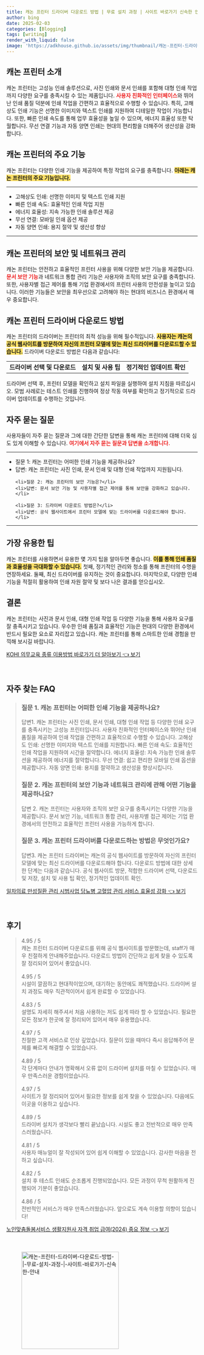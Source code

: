 ```yaml
---
title: 캐논 프린터 드라이버 다운로드 방법 | 무료 설치 과정 | 사이트 바로가기 신속한 안내
author: bing
date: 2025-02-03
categories: [Blogging]
tags: [writing]
render_with_liquid: false
image: 'https://adkhouse.github.io/assets/img/thumbnail/캐논-프린터-드라이버-다운로드-방법-|-무료-설치-과정-|-사이트-바로가기-신속한-안내.webp'
---
```



<h2 id='캐논_프린터_소개'>캐논 프린터 소개</h2>

<p>캐논 프린터는 고성능 인쇄 솔루션으로, 사진 인쇄와 문서 인쇄를 포함해 대형 인쇄 작업까지 다양한 요구를 충족시킬 수 있는 제품입니다. <b><span style="color: #ee2323;">사용자 친화적인 인터페이스</span></b>와 뛰어난 인쇄 품질 덕분에 인쇄 작업을 간편하고 효율적으로 수행할 수 있습니다. 특히, 고해상도 인쇄 기능은 선명한 이미지와 텍스트 인쇄를 지원하여 디테일한 작업이 가능합니다. 또한, 빠른 인쇄 속도를 통해 업무 효율성을 높일 수 있으며, 에너지 효율성 또한 탁월합니다. 무선 연결 기능과 자동 양면 인쇄는 현대의 편리함을 더해주어 생산성을 강화합니다.</p>

<h2 id='캐논_프린터의_기능'>캐논 프린터의 주요 기능</h2>

<p>캐논 프린터는 다양한 인쇄 기능을 제공하여 특정 작업의 요구를 충족합니다. <b><span style="background-color: #ffe066;">아래는 캐논 프린터의 주요 기능입니다.</span></b></p>

<hr />

<ul>
    <li>고해상도 인쇄: 선명한 이미지 및 텍스트 인쇄 지원</li>
    <li>빠른 인쇄 속도: 효율적인 인쇄 작업 지원</li>
    <li>에너지 효율성: 지속 가능한 인쇄 솔루션 제공</li>
    <li>무선 연결: 모바일 인쇄 옵션 제공</li>
    <li>자동 양면 인쇄: 용지 절약 및 생산성 향상</li>
</ul>

<hr />

<h2 id='캐논_프린터의_보안'>캐논 프린터의 보안 및 네트워크 관리</h2>

<p>캐논 프린터는 안전하고 효율적인 프린터 사용을 위해 다양한 보안 기능을 제공합니다. <b><span style="color: #ee2323;">문서 보안 기능</span></b>과 네트워크 통합 관리 기능은 사용자와 조직의 보안 요구를 충족합니다. 또한, 사용자별 접근 제어를 통해 기업 환경에서의 프린터 사용의 안전성을 높이고 있습니다. 이러한 기능들은 보안을 최우선으로 고려해야 하는 현대의 비즈니스 환경에서 매우 중요합니다.</p>

<h2 id='캐논_프린터_드라이버_다운로드'>캐논 프린터 드라이버 다운로드 방법</h2>

<p>캐논 프린터의 드라이버는 프린터의 최적 성능을 위해 필수적입니다. <b><span style="background-color: #ffe066;">사용자는 캐논의 공식 웹사이트를 방문하여 자신의 프린터 모델에 맞는 최신 드라이버를 다운로드할 수 있습니다.</span></b> 드라이버 다운로드 방법은 다음과 같습니다:</p>

<table>
    <tr>
        <td style="text-align: center; height: 17px;"><b>드라이버 선택 및 다운로드</b></td>
        <td style="text-align: center; height: 17px;"><b>설치 및 사용 팁</b></td>
        <td style="text-align: center; height: 17px;"><b>정기적인 업데이트 확인</b></td>
    </tr>
</table>

<p>드라이버 선택 후, 프린터 모델을 확인하고 설치 파일을 실행하여 설치 지침을 따르십시오. 모범 사례로는 테스트 인쇄를 진행하여 정상 작동 여부를 확인하고 정기적으로 드라이버 업데이트를 수행하는 것입니다.</p>

<h2 id='자주_묻는_질문'>자주 묻는 질문</h2>

<p>사용자들이 자주 묻는 질문과 그에 대한 간단한 답변을 통해 캐논 프린터에 대해 더욱 심도 있게 이해할 수 있습니다. <b><span style="color: #ee2323;">여기에서 자주 묻는 질문과 답변을 소개합니다.</span></b></p>

<hr />

<ul>
    <li>질문 1: 캐논 프린터는 어떠한 인쇄 기능을 제공하나요?</li>
    <li>답변: 캐논 프린터는 사진 인쇄, 문서 인쇄 및 대형 인쇄 작업까지 지원됩니다.</li>

    <li>질문 2: 캐논 프린터의 보안 기능은?</li>
    <li>답변: 문서 보안 기능 및 사용자별 접근 제어를 통해 보안을 강화하고 있습니다.</li>

    <li>질문 3: 드라이버 다운로드 방법은?</li>
    <li>답변: 공식 웹사이트에서 프린터 모델에 맞는 드라이버를 다운로드해야 합니다.</li>
</ul>

<hr />

<h2 id='가장_유용한_팁'>가장 유용한 팁</h2>

<p>캐논 프린터를 사용하면서 유용한 몇 가지 팁을 알아두면 좋습니다. <b><span style="background-color: #ffe066;">이를 통해 인쇄 품질과 효율성을 극대화할 수 있습니다.</span></b> 첫째, 정기적인 관리와 청소를 통해 프린터의 수명을 연장하세요. 둘째, 최신 드라이버를 유지하는 것이 중요합니다. 마지막으로, 다양한 인쇄 기능을 적절히 활용하여 인쇄 자원 절약 및 보다 나은 결과를 얻으십시오.</p>

<h2 id='결론'>결론</h2>

<p>캐논 프린터는 사진과 문서 인쇄, 대형 인쇄 작업 등 다양한 기능을 통해 사용자 요구를 잘 충족시키고 있습니다. 우수한 인쇄 품질과 효율적인 기능은 현대의 다양한 환경에서 반드시 필요한 요소로 자리잡고 있습니다. 캐논 프린터를 통해 스마트한 인쇄 경험을 만끽해 보시길 바랍니다.</p>


<p><a class="click-button" title="KOHI 의무교육 종류 이용방법 바로가기 더 알아보기" href="https://adkhouse.github.io/posts/KOHI-%EC%9D%98%EB%AC%B4%EA%B5%90%EC%9C%A1-%EC%A2%85%EB%A5%98-%EC%9D%B4%EC%9A%A9%EB%B0%A9%EB%B2%95-%EB%B0%94%EB%A1%9C%EA%B0%80%EA%B8%B0-%EB%8D%94-%EC%95%8C%EC%95%84%EB%B3%B4%EA%B8%B0/" rel="dofollow">KOHI 의무교육 종류 이용방법 바로가기 더 알아보기 👈 보기</a></p><br>
<h2 id='자주_찾는_FAQ'>자주 찾는 FAQ</h2>
<div itemscope="" itemtype="https://schema.org/FAQPage"> 
<blockquote> 
<div itemscope="" itemprop="mainEntity" itemtype="https://schema.org/Question"> 
<h3 itemprop="name">질문 1. 캐논 프린터는 어떠한 인쇄 기능을 제공하나요?</h3> 
<div itemscope="" itemprop="acceptedAnswer" itemtype="https://schema.org/Answer"> 
<span itemprop="text"> 
<p>답변1. 캐논 프린터는 사진 인쇄, 문서 인쇄, 대형 인쇄 작업 등 다양한 인쇄 요구를 충족시키는 고성능 프린터입니다. 사용자 친화적인 인터페이스와 뛰어난 인쇄 품질을 제공하여 인쇄 작업을 간편하고 효율적으로 수행할 수 있습니다. 고해상도 인쇄: 선명한 이미지와 텍스트 인쇄를 지원합니다. 빠른 인쇄 속도: 효율적인 인쇄 작업을 지원하여 시간을 절약합니다. 에너지 효율성: 지속 가능한 인쇄 솔루션을 제공하여 에너지를 절약합니다. 무선 연결: 쉽고 편리한 모바일 인쇄 옵션을 제공합니다. 자동 양면 인쇄: 용지를 절약하고 생산성을 향상시킵니다.</p> 
</span> 
</div> 
</div> 

<div itemscope="" itemprop="mainEntity" itemtype="https://schema.org/Question"> 
<h3 itemprop="name">질문 2. 캐논 프린터의 보안 기능과 네트워크 관리에 관해 어떤 기능을 제공하나요?</h3> 
<div itemscope="" itemprop="acceptedAnswer" itemtype="https://schema.org/Answer"> 
<span itemprop="text"> 
<p>답변 2. 캐논 프린터는 사용자와 조직의 보안 요구를 충족시키는 다양한 기능을 제공합니다. 문서 보안 기능, 네트워크 통합 관리, 사용자별 접근 제어는 기업 환경에서의 안전하고 효율적인 프린터 사용을 가능하게 합니다.</p> 
</span> 
</div> 
</div> 

<div itemscope="" itemprop="mainEntity" itemtype="https://schema.org/Question"> 
<h3 itemprop="name">질문 3. 캐논 프린터 드라이버를 다운로드하는 방법은 무엇인가요?</h3> 
<div itemscope="" itemprop="acceptedAnswer" itemtype="https://schema.org/Answer"> 
<span itemprop="text"> 
<p>답변3. 캐논 프린터 드라이버는 캐논의 공식 웹사이트를 방문하여 자신의 프린터 모델에 맞는 최신 드라이버를 다운로드해야 합니다. 다운로드 방법에 대한 상세한 단계는 다음과 같습니다. 공식 웹사이트 방문, 적합한 드라이버 선택, 다운로드 및 저장, 설치 및 사용 팁 확인, 정기적인 업데이트 확인.</p> 
</span> 
</div> 
</div> 

</blockquote> 
</div>
<p><a class="click-button" title="일차의료 만성질환 관리 시범사업 당뇨병 고혈압 관리 서비스 효율성 강화" href="https://adkhouse.github.io/posts/%EC%9D%BC%EC%B0%A8%EC%9D%98%EB%A3%8C-%EB%A7%8C%EC%84%B1%EC%A7%88%ED%99%98-%EA%B4%80%EB%A6%AC-%EC%8B%9C%EB%B2%94%EC%82%AC%EC%97%85-%EB%8B%B9%EB%87%A8%EB%B3%91-%EA%B3%A0%ED%98%88%EC%95%95-%EA%B4%80%EB%A6%AC-%EC%84%9C%EB%B9%84%EC%8A%A4-%ED%9A%A8%EC%9C%A8%EC%84%B1-%EA%B0%95%ED%99%94/" rel="dofollow">일차의료 만성질환 관리 시범사업 당뇨병 고혈압 관리 서비스 효율성 강화 👈 보기</a></p><br>
<h2 id='후기'>후기</h2>
<div itemscope itemtype="https://schema.org/Product">
  <blockquote>
  <div itemprop="review" itemscope itemtype="https://schema.org/Review">
      <div itemprop="reviewRating" itemscope itemtype="https://schema.org/Rating"> <span itemprop="ratingValue">4.95</span> / <span itemprop="bestRating">5</span> </div>
      <span itemprop="reviewBody">캐논 프린터 드라이버 다운로드를 위해 공식 웹사이트를 방문했는데, staff가 매우 친절하게 안내해주었습니다. 다운로드 방법이 간단하고 쉽게 찾을 수 있도록 잘 정리되어 있어서 좋았습니다.</span>
  </div>
  <br>
  <div itemprop="review" itemscope itemtype="https://schema.org/Review">
      <div itemprop="reviewRating" itemscope itemtype="https://schema.org/Rating"> <span itemprop="ratingValue">4.95</span> / <span itemprop="bestRating">5</span> </div>
      <span itemprop="reviewBody">시설이 깔끔하고 현대적이었으며, 대기하는 동안에도 쾌적했습니다. 드라이버 설치 과정도 매우 직관적이어서 쉽게 완료할 수 있었습니다.</span>
  </div>
  <br>
  <div itemprop="review" itemscope itemtype="https://schema.org/Review">
      <div itemprop="reviewRating" itemscope itemtype="https://schema.org/Rating"> <span itemprop="ratingValue">4.83</span> / <span itemprop="bestRating">5</span> </div>
      <span itemprop="reviewBody">설명도 자세히 해주셔서 처음 사용하는 저도 쉽게 따라 할 수 있었습니다. 필요한 모든 정보가 한곳에 잘 정리되어 있어서 매우 유용했습니다.</span>
  </div>
  <br>
  <div itemprop="review" itemscope itemtype="https://schema.org/Review">
      <div itemprop="reviewRating" itemscope itemtype="https://schema.org/Rating"> <span itemprop="ratingValue">4.97</span> / <span itemprop="bestRating">5</span> </div>
      <span itemprop="reviewBody">친절한 고객 서비스로 인상 깊었습니다. 질문이 있을 때마다 즉시 응답해주어 문제를 빠르게 해결할 수 있었습니다.</span>
  </div>
  <br>
  <div itemprop="review" itemscope itemtype="https://schema.org/Review">
      <div itemprop="reviewRating" itemscope itemtype="https://schema.org/Rating"> <span itemprop="ratingValue">4.89</span> / <span itemprop="bestRating">5</span> </div>
      <span itemprop="reviewBody">각 단계마다 안내가 명확해서 오류 없이 드라이버 설치를 마칠 수 있었습니다. 매우 만족스러운 경험이었습니다.</span>
  </div>
  <br>
  <div itemprop="review" itemscope itemtype="https://schema.org/Review">
      <div itemprop="reviewRating" itemscope itemtype="https://schema.org/Rating"> <span itemprop="ratingValue">4.97</span> / <span itemprop="bestRating">5</span> </div>
      <span itemprop="reviewBody">사이트가 잘 정리되어 있어서 필요한 정보를 쉽게 찾을 수 있었습니다. 다음에도 이곳을 이용하고 싶습니다.</span>
  </div>
  <br>
  <div itemprop="review" itemscope itemtype="https://schema.org/Review">
      <div itemprop="reviewRating" itemscope itemtype="https://schema.org/Rating"> <span itemprop="ratingValue">4.89</span> / <span itemprop="bestRating">5</span> </div>
      <span itemprop="reviewBody">드라이버 설치가 생각보다 빨리 끝났습니다. 시설도 좋고 전반적으로 매우 만족스러웠습니다.</span>
  </div>
  <br>
  <div itemprop="review" itemscope itemtype="https://schema.org/Review">
      <div itemprop="reviewRating" itemscope itemtype="https://schema.org/Rating"> <span itemprop="ratingValue">4.81</span> / <span itemprop="bestRating">5</span> </div>
      <span itemprop="reviewBody">사용자 매뉴얼이 잘 작성되어 있어 쉽게 이해할 수 있었습니다. 감사한 마음을 전하고 싶습니다.</span>
  </div>
  <br>
  <div itemprop="review" itemscope itemtype="https://schema.org/Review">
      <div itemprop="reviewRating" itemscope itemtype="https://schema.org/Rating"> <span itemprop="ratingValue">4.82</span> / <span itemprop="bestRating">5</span> </div>
      <span itemprop="reviewBody">설치 후 테스트 인쇄도 순조롭게 진행되었습니다. 모든 과정이 무척 원활하게 진행되어 기분이 좋았습니다.</span>
  </div>
  <br>
  <div itemprop="review" itemscope itemtype="https://schema.org/Review">
      <div itemprop="reviewRating" itemscope itemtype="https://schema.org/Rating"> <span itemprop="ratingValue">4.86</span> / <span itemprop="bestRating">5</span> </div>
      <span itemprop="reviewBody">전반적인 서비스가 매우 만족스러웠습니다. 앞으로도 계속 이용할 의향이 있습니다!</span>
  </div>
  </blockquote>
</div>
<p><a class="click-button" title="노인맞춤돌봄서비스 생활지원사 자격 취업 급여(2024) 중요 정보" href="https://adkhouse.github.io/posts/%EB%85%B8%EC%9D%B8%EB%A7%9E%EC%B6%A4%EB%8F%8C%EB%B4%84%EC%84%9C%EB%B9%84%EC%8A%A4-%EC%83%9D%ED%99%9C%EC%A7%80%EC%9B%90%EC%82%AC-%EC%9E%90%EA%B2%A9-%EC%B7%A8%EC%97%85-%EA%B8%89%EC%97%AC(2024)-%EC%A4%91%EC%9A%94-%EC%A0%95%EB%B3%B4/" rel="dofollow">노인맞춤돌봄서비스 생활지원사 자격 취업 급여(2024) 중요 정보 👈 보기</a></p><br>
<figure class="image"><img src="https://adkhouse.github.io/assets/img/thumbnail/캐논-프린터-드라이버-다운로드-방법-|-무료-설치-과정-|-사이트-바로가기-신속한-안내.webp" alt="캐논-프린터-드라이버-다운로드-방법-|-무료-설치-과정-|-사이트-바로가기-신속한-안내" width="256" height="256"></figure>